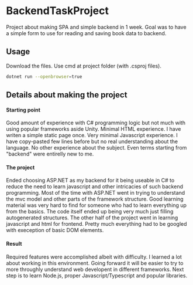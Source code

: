 # BackendTaskProject

Project about making SPA and simple backend in 1 week. Goal was to have a simple form to use for reading and saving book data to backend.

## Usage

Download the files.
Use cmd at project folder (with .csproj files).

```bash
dotnet run --openbrowser=true
```

## Details about making the project
#### Starting point
Good amount of experience with C# programming logic but not much with using popular frameworks aside Unity.
Minimal HTML experience. I have writen a simple static page once.
Very minimal Javascript experience. I have copy-pasted few lines before but no real understanding about the language.
No other experience about the subject. Even terms starting from "backend" were entirelly new to me.
#### The project
Ended choosing ASP.NET as my backend for it being useable in C# to reduce the need to learn javascript and other intricacies of such backend programming.
Most of the time with ASP.NET went in trying to understand the mvc model and other parts of the framework structure. Good learning material was very hard to find for someone who had to learn everything up from the basics.
The code itself ended up being very much just filling autogenerated structures.
The other half of the project went in learning javascript and html for frontend. Pretty much everything had to be googled with exeception of basic DOM elements.
#### Result
Required features were accomplished albeit with difficulty.
I learned a lot about working in this environment.
Going forward it will be easier to try to more throughly understand web developent in different frameworks.
Next step is to learn Node.js, proper Javascript/Typescript and popular libraries.
